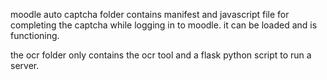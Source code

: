moodle auto captcha folder contains manifest and javascript file for completing the captcha while logging in to moodle.
it can be loaded and is functioning.

the ocr folder only contains the ocr tool and a flask python script to run a server.
